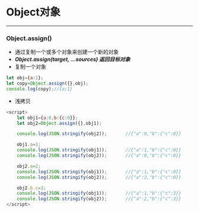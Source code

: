 # Object对象

***
### Object.assign()
* 通过复制一个或多个对象来创建一个新的对象
* ***Object.assign(target, ...sources)  返回目标对象***
* 复制一个对象
```js
let obj={a:1};
let copy=Object.assign({},obj);
console.log(copy);//{a:1}
```
* 浅拷贝
```js
<script>
    let obj1={a:0,b:{c:0}};
    let obj2=Object.assign({},obj1);

    console.log(JSON.stringify(obj2));       //{"a":0,"b":{"c":0}}

    obj1.a=1;
    console.log(JSON.stringify(obj1));       //{"a":1,"b":{"c":0}}
    console.log(JSON.stringify(obj2));       //{"a":0,"b":{"c":0}}

    obj2.a=2;
    console.log(JSON.stringify(obj1));       //{"a":1,"b":{"c":0}}
    console.log(JSON.stringify(obj2));       //{"a":2,"b":{"c":0}}

    obj2.b.c=3;
    console.log(JSON.stringify(obj1));       //{"a":1,"b":{"c":3}}
    console.log(JSON.stringify(obj2));       //{"a":2,"b":{"c":3}}
</script>
```
